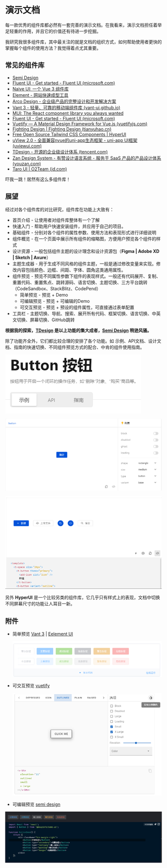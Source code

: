 # 演示文档

每一款优秀的组件库都必然有一套完善的演示文档。在我看来，演示文档担任着举足轻重的作用，并且它的价值还有待进一步挖掘。

我研究我很多组件库，其中最关注的就是文档的组织方式，如何帮助使用者更快的掌握每个组件的使用方法？我觉得着点尤其重要。

## 常见的组件库

* [Semi Design](https://semi.design/zh-CN/)
* [Fluent UI - Get started - Fluent UI (microsoft.com)](https://developer.microsoft.com/en-us/fluentui#/)
* [Naive UI: 一个 Vue 3 组件库](https://www.naiveui.com/zh-CN/os-theme)
* [Element - 网站快速成型工具](https://element.eleme.io/#/zh-CN)
* [Arco Design - 企业级产品的完整设计和开发解决方案](https://arco.design/)
* [Vant 3 - 轻量、可靠的移动端组件库 (vant-ui.github.io)](https://vant-ui.github.io/vant/#/zh-CN)
* [MUI: The React component library you always wanted](https://mui.com/zh/)
* [Fluent UI - Get started - Fluent UI (microsoft.com)](https://developer.microsoft.com/en-us/fluentui#/)
* [Vuetify — A Material Design Framework for Vue.js (vuetifyjs.com)](https://vuetifyjs.com/zh-Hans/)
* [Fighting Design | Fighting Design (tianyuhao.cn)](https://fighting.tianyuhao.cn/)
* [Free Open Source Tailwind CSS Components | HyperUI](https://www.hyperui.dev/)
* [uView 2.0 - 全面兼容nvue的uni-app生态框架 - uni-app UI框架 (uviewui.com)](https://www.uviewui.com/)
* [TDesign - 开源的企业级设计体系 (tencent.com)](https://tdesign.tencent.com/)
* [Zan Design System - 有赞设计语言系统 - 服务于 SaaS 产品的产品设计体系 (youzan.com)](https://design.youzan.com/)
* [Taro UI | O2Team (jd.com)](https://taro-ui.jd.com/#/)

吓我一跳！居然有这么多组件库！

## 展望

经过对各个组件库的对比研究，组件库在功能上大致有：

- 首页介绍 - 让使用者对组件库整体有一个了解
- 快速入门 - 帮助用户快速安装组件，并应用于自己的项目。
- 基础组件 - 分别对各个组件的属性参数、使用方法和表现形式进行详细说明
- 组件概览 - 在一个页面中展示所有组件的缩略图，方便用户预览各个组件的样式
- 设计资源 - 一般包括组件主题的设计理念和设计资源包（**Figma | Adobe XD | Sketch | Axure**）
- 主题生成器 - 用于生成不同风格的组件主题，一般是通过修改变量来实现。修改内容包括颜色、边框、间距、字体、圆角这类通用属性。
- 组件预览 - 预览不同属性参数下组件的表现样式。一般还有代码展开、复制、重置代码、重置焦点、跳转源码、语言切换、主题切换、三方平台跳转（CodeSandbox、StackBlitz、CodePend）
  - 简单预览 - 预览 + Demo
  - 可编辑预览 - 预览 + 可编辑的Demo
  - 可交互预览 - 预览 + 预设的组件属性，可直接通过表单配置
- 工具栏 - 主题切换、导航、搜索、展开所有代码、框架切换、语言切换、中英文切换、屏幕切换、GitHub跳转

**根据我的探索，[TDesign](https://0_49_6-tdesign-vue.surge.sh/) 是以上功能的集大成者，[Semi Design](https://semi.design/zh-CN/) 稍逊风骚。**

除了功能齐全外，它们都比较合理的安排了各个功能。如 示例、API文档、设计文档、指南的快速切换、不同组件预览方式的配合、中肯的组件使用指南。

![1668780868041](.assets/README/1668780868041.png)

![1668780964221](.assets/README/1668780964221.png)

![1668781005369](.assets/README/1668781005369.png)

另外 **HyperUI** 是一个比较另类的组件库，它几乎只有样式上的表现，文档中切换不同屏幕尺寸的功能让人耳目一新。

## 附件

- 简单预览 [Vant 3](https://vant-ui.github.io/vant/#/zh-CN) | [Eelement UI](https://element.eleme.io/#/zh-CN/component/button)

  ![1668780296847](.assets/README/1668780296847.png)
- 可交互预览 [vuetify](https://vuetifyjs.com/zh-Hans/components/buttons/#section-57577ea7630994ae)

  ![1668780071462](.assets/README/1668780071462.png)

- 可编辑预览 [semi design](https://semi.design/zh-CN/input/button)

![1668780525803](.assets/README/1668780525803.png)

